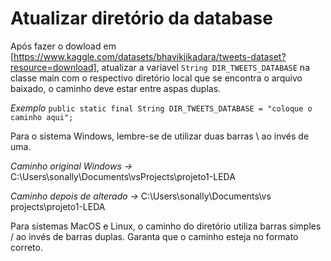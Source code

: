 
# Atualizar diretório da database

Após fazer o dowload em [https://www.kaggle.com/datasets/bhavikjikadara/tweets-dataset?resource=download], atualizar a variavel `String DIR_TWEETS_DATABASE` na classe main com o respectivo diretório local que se encontra o arquivo baixado, o caminho deve estar entre aspas duplas.

*Exemplo*
`public static final String DIR_TWEETS_DATABASE = "coloque o caminho aqui";`

Para o sistema Windows, lembre-se de utilizar duas barras \\ ao invés de uma.

*Caminho original Windows ->* C:\Users\sonally\Documents\vsProjects\projeto1-LEDA

*Caminho depois de alterado ->*  C:\\Users\\sonally\\Documents\\vs projects\\projeto1-LEDA

Para sistemas MacOS e Linux, o caminho do diretório utiliza barras simples / ao invés de barras duplas. Garanta que o caminho esteja no formato correto.
